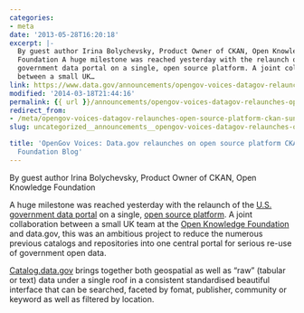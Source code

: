 ```yaml
---
categories:
- meta
date: '2013-05-28T16:20:18'
excerpt: |-
  By guest author Irina Bolychevsky, Product Owner of CKAN, Open Knowledge
  Foundation A huge milestone was reached yesterday with the relaunch of the U.S.
  government data portal on a single, open source platform. A joint collaboration
  between a small UK…
link: https://www.data.gov/announcements/opengov-voices-datagov-relaunches-open-source-platform-ckan-sunlight-foundation-blog
modified: '2014-03-18T21:44:16'
permalink: {{ url }}/announcements/opengov-voices-datagov-relaunches-open-source-platform-ckan-sunlight-foundation-blog/
redirect_from:
- /meta/opengov-voices-datagov-relaunches-open-source-platform-ckan-sunlight-foundation-blog/
slug: uncategorized__announcements__opengov-voices-datagov-relaunches-open-source-platform-ckan-sunlight-foundation-blog

title: 'OpenGov Voices: Data.gov relaunches on open source platform CKAN | Sunlight
  Foundation Blog'
---
```


By guest author Irina Bolychevsky, Product Owner of CKAN, Open Knowledge Foundation

A huge milestone was reached yesterday with the relaunch of the [U.S. government data portal](http://catalog.data.gov/dataset) on a single, [open source platform](http://ckan.org/). A joint collaboration between a small UK team at the [Open Knowledge Foundation](http://okfn.org/) and data.gov, this was an ambitious project to reduce the numerous previous catalogs and repositories into one central portal for serious re-use of government open data.



[Catalog.data.gov](http://catalog.data.gov/dataset) brings together both geospatial as well as “raw” (tabular or text) data under a single roof in a consistent standardised beautiful interface that can be searched, faceted by fomat, publisher, community or keyword as well as filtered by location.

